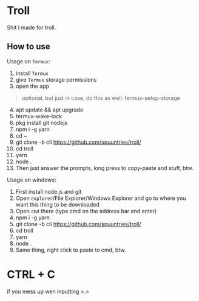 # Troll
Shit I made for troll.  
  
## How to use
Usage on `Termux`:  
1. install `Termux` 
2. give `Termux` storage permissions
3. open the app
> optional, but just in case, do this as well: termux-setup-storage 
4. apt update && apt upgrade 
5. termux-wake-lock
6. pkg install git nodejs
7. npm i -g yarn
8. cd ~
9. git clone -b cli https://github.com/spuuntries/troll/
10. cd troll
11. yarn
12. node .
13. Then just answer the prompts, long press to copy-paste and stuff, btw.  
  
Usage on windows:
1. First install node.js and git
2. Open `explorer`/File Explorer/Windows Explorer and go to where you want this thing to be downloaded
3. Open `cmd` there (type cmd on the address bar and enter)
4. npm i -g yarn
5. git clone -b cli https://github.com/spuuntries/troll/
6. cd troll
7. yarn
8. node .
9. Same thing, right click to paste to cmd, btw.  
  
# CTRL + C  
if you mess up wen inputting >.>
